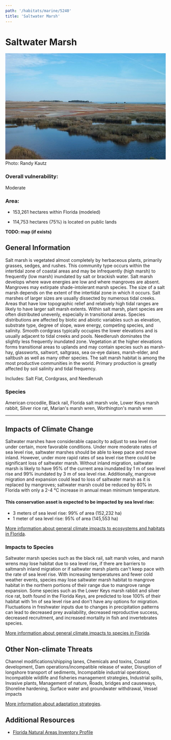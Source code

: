 ```yaml
---
path: '/habitats/marine/5240'
title: 'Saltwater Marsh'
---
```


# Saltwater Marsh

<div id="TopSection">

<div class="header-photo"><img src="5240.jpg" alt="Photo for Saltwater Marsh"/>
<figcaption>Photo: Randy Kautz</figcaption></div>

<div>

### Overall vulnerability:

<div class="vulnerability vulnerability-moderate">Moderate</div>

### Area:

-   153,261 hectares within Florida (modeled)

-   114,753 hectares (75%) is located on public lands



</div>
</div>

**TODO: map (if exists)**

## General Information

Salt marsh is vegetated almost completely by herbaceous plants, primarily grasses, sedges, and rushes. This community type occurs within the intertidal zone of coastal areas and may be infrequently (high marsh) to frequently (low marsh) inundated by salt or brackish water. Salt marsh develops where wave energies are low and where mangroves are absent. Mangroves may extirpate shade-intolerant marsh species. The size of a salt marsh depends on the extent of the intertidal zone in which it occurs. Salt marshes of larger sizes are usually dissected by numerous tidal creeks. Areas that have low topographic relief and relatively high tidal ranges are likely to have larger salt marsh extents. Within salt marsh, plant species are often distributed unevenly, especially in transitional areas. Species distributions are affected by biotic and abiotic variables such as elevation, substrate type, degree of slope, wave energy, competing species, and salinity. Smooth cordgrass typically occupies the lower elevations and is usually adjacent to tidal creeks and pools. Needlerush dominates the slightly less frequently inundated zone. Vegetation at the higher elevations forms transitional areas to uplands and may contain species such as marsh-hay, glassworts, saltwort, saltgrass, sea ox-eye daises, marsh-elder, and saltbush as well as many other species. The salt marsh habitat is among the most productive communities in the world. Primary production is greatly affected by soil salinity and tidal frequency.

Includes: Salt Flat, Cordgrass, and Needlerush



### Species

American crocodile, Black rail, Florida salt marsh vole, Lower Keys marsh rabbit, Silver rice rat, Marian's marsh wren, Worthington's marsh wren

<hr />

## Impacts of Climate Change

Saltwater marshes have considerable capacity to adjust to sea level rise under certain, more favorable conditions.  Under more moderate rates of sea level rise, saltwater marshes should be able to keep pace and move inland.  However, under more rapid rates of sea level rise there could be significant loss of saltwater marsh.  Without inland migration, saltwater marsh is likely to have 95% of the current area inundated by 1 m of sea level rise and 99% inundated by 3 m of sea level rise.   Additionally, mangrove migration and expansion could lead to loss of saltwater marsh as it is replaced by mangroves; saltwater marsh could be reduced by 60% in Florida with only a 2-4 °C increase in annual mean minimum temperature.


#### This conservation asset is expected to be impacted by sea level rise:

- 3 meters of sea level rise: 99% of area (152,232 ha)
- 1 meter of sea level rise: 95% of area (145,553 ha)
    

[More information about general climate impacts to ecosystems and habitats in Florida](/impacts/habitats).

### Impacts to Species

Saltwater marsh species such as the black rail, salt marsh voles, and marsh wrens may lose habitat due to sea level rise, if there are barriers to saltmarsh inland migration or if saltwater marsh plants can't keep pace with the rate of sea level rise.  With increasing temperatures and fewer cold weather events, species may lose saltwater marsh habitat to mangrove habitat in the northern portions of their range due to mangrove range expansion.  Some species such as the Lower Keys marsh rabbit and silver rice rat, both found in the Florida Keys, are predicted to lose 100% of their habitat with 1m of sea level rise and don't have any options for migration.  Fluctuations in freshwater inputs due to changes in precipitation patterns can lead to decreased prey availability, decreased reproductive success, decreased recruitment, and increased mortality in fish and invertebrates species.

[More information about general climate impacts to species in Florida](/impacts/species).

## Other Non-climate Threats

Channel modifications/shipping lanes, Chemicals and toxins, Coastal development, Dam operations/incompatible release of water, Disruption of longshore transport of sediments, Incompatible industrial operations, Incompatible wildlife and fisheries management strategies,  Industrial spills, Invasive plants, Management of nature, Roads, bridges and causeways,  Shoreline hardening, Surface water and groundwater withdrawal, Vessel impacts

[More information about adaptation strategies](/strategies).

## Additional Resources

 - [Florida Natural Areas Inventory Profile](http://www.fnai.org/PDF/NC/Salt_Marsh_Final_2010.pdf)
